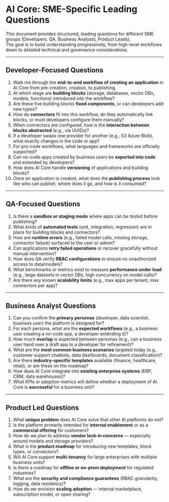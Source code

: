 # AI Core: SME-Specific Leading Questions

This document provides structured, leading questions for different SME groups (Developers, QA, Business Analysts, Product Leads).  
The goal is to build understanding progressively, from high-level workflows down to detailed technical and governance considerations.  

---

## Developer-Focused Questions

1. Walk me through the **end-to-end workflow of creating an application** in AI Core from pre-creation, creation, to publishing.  
2. At which stage are **building blocks** (storage, databases, vector DBs, models, functions) introduced into the workflow?  
3. Are these five building blocks **fixed components**, or can developers add new types?  
4. How do **connectors** fit into this workflow, do they automatically link blocks, or must developers configure them manually?  
5. When connectors are configured, how is the **interaction between blocks abstracted** (e.g., via UUIDs)?  
6. If a developer swaps one provider for another (e.g., S3 Azure Blob), what exactly changes in the code or app?  
7. For pro-code workflows, what languages and frameworks are officially supported?  
8. Can no-code apps created by business users be **exported into code** and extended by developers?  
9. How does AI Core handle **versioning** of applications and building blocks?  
10. Once an application is created, what does the **publishing process** look like who can publish, where does it go, and how is it consumed?  

---

## QA-Focused Questions

1. Is there a **sandbox or staging mode** where apps can be tested before publishing?  
2. What kinds of **automated tests** (unit, integration, regression) are in place for building blocks and connectors?  
3. How are **runtime errors** (e.g., failed model calls, missing storage, connector failure) surfaced to the user or admin?  
4. Can applications **retry failed operations** or recover gracefully without manual intervention?  
5. How does QA verify **RBAC configurations** to ensure no unauthorized access to data/models?  
6. What benchmarks or metrics exist to measure **performance under load** (e.g., large datasets in vector DBs, high concurrency on model calls)?  
7. Are there any known **scalability limits** (e.g., max apps per tenant, max connectors per app)?  

---

## Business Analyst Questions

1. Can you confirm the **primary personas** (developer, data scientist, business user) the platform is designed for?  
2. For each persona, what are the **expected workflows** (e.g., a business user creating a no-code app, a developer extending it)?  
3. How much **overlap** is expected between personas (e.g., can a business user hand over a draft app to a developer for refinement)?  
4. What are the **most common business scenarios** targeted today (e.g., customer support chatbots, data dashboards, document classification)?  
5. Are there **industry-specific templates** available (finance, healthcare, retail), or are these on the roadmap?  
6. How does AI Core integrate into **existing enterprise systems** (ERP, CRM, data warehouses)?  
7. What KPIs or adoption metrics will define whether a deployment of AI Core is **successful** for a business unit?  

---

## Product Led Questions

1. What **unique problem** does AI Core solve that other AI platforms do not?  
2. Is the platform primarily intended for **internal enablement** or as a **commercial offering** for customers?  
3. How do we plan to address **vendor lock-in concerns** — especially around models and storage providers?  
4. What is the **product roadmap** for introducing new templates, block types, or connectors?  
5. Will AI Core support **multi-tenancy** for large enterprises with multiple business units?  
6. Is there a roadmap for **offline or on-prem deployment** for regulated industries?  
7. What are the **security and compliance guarantees** (RBAC granularity, logging, data residency)?  
8. How do we envision **scaling adoption** — internal marketplace, subscription model, or open sharing?  

